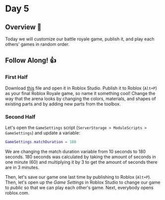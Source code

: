 # Day 5

## Overview 👀
Today we will customize our battle royale game, publish it, and play each others' games in random order.

## Follow Along! 👍

### First Half
Download [this](https://education.roblox.com/assets/bltb5d7401ffa20b600/battleroyale_lesson6_final.rbxl?disposition=inline) file and open it in Roblox Studio. Publish it to Roblox (`Alt+P`) as your final Roblox Royale game, so name it something cool! Change the way that the arena looks by changing the colors, materials, and shapes of existing parts and by adding new parts from the toolbox.

### Second Half
Let's open the `GameSettings` script (`ServerStorage > ModuleScripts > GameSettings`) and update a variable:
```lua
GameSettings.matchDuration = 180
```
We are changing the match duration variable from 10 seconds to 180 seconds. 180 seconds was calculated by taking the amount of seconds in one minute (60) and multiplying it by 3 to get the amount of seconds there are in 3 minutes.

Then, let's save our game one last time by publishing to Roblox (`Alt+P`). Then, let's open up the *Game Settings* in Roblox Studio to change our game to *public* so that we can play each other's game. Next, everybody opens roblox.com.